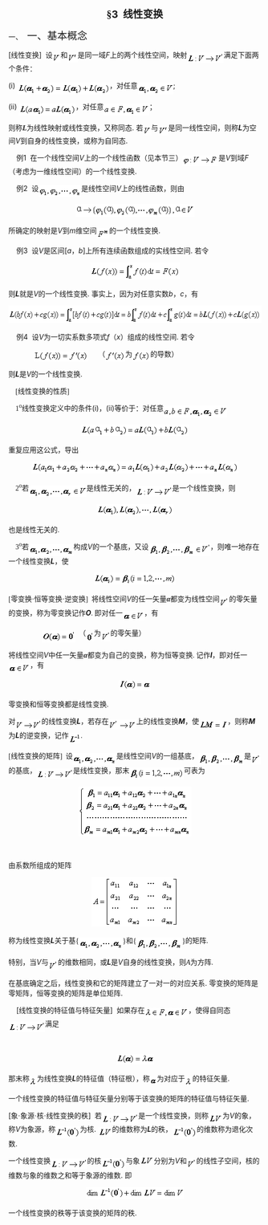 <div class=Section1>
<p class=MsoNormal align=center style='text-align:center'><b><span lang=ZH-CN
style='font-size:15.0pt;font-family:宋体_GB2312'>§</span></b><b><span lang=EN-US
style='font-size:15.0pt'>3&nbsp; </span></b><b><span lang=ZH-CN
style='font-size:15.0pt;font-family:宋体_GB2312'>线性变换</span></b></p>
<p class=MsoNormal style='margin-left:30.0pt;text-indent:-30.0pt'><span
lang=EN-US>一、<span style='font:7.0pt "Times New Roman"'>&nbsp;&nbsp;&nbsp; </span></span><span
lang=ZH-CN style='font-size:15.0pt;font-family:宋体_GB2312'>一、基本概念</span></p>
<p class=MsoNormal><span lang=EN-US>[</span><span lang=ZH-CN style='font-family:
宋体_GB2312'>线性变换</span><span lang=EN-US>]&nbsp; </span><span lang=ZH-CN
style='font-family:宋体_GB2312'>设</span><sub><span lang=EN-US><img width=16
height=19 src="res/17e9d95da129bdd93c34fb6cc6aaaa52_5636_files/image002.gif"
u1:shapes="_x0000_i1025" align=absmiddle></span></sub><span lang=ZH-CN
style='font-family:宋体_GB2312'>和</span><sub><span lang=EN-US><img width=20
height=19 src="res/17e9d95da129bdd93c34fb6cc6aaaa52_5636_files/image004.gif"
u1:shapes="_x0000_i1026" align=absmiddle></span></sub><span lang=ZH-CN
style='font-family:宋体_GB2312'>是同一域</span><i><span lang=EN-US>F</span></i><span
lang=ZH-CN style='font-family:宋体_GB2312'>上的两个线性空间，映射</span><sub><span
lang=EN-US><img width=73 height=21
src="res/17e9d95da129bdd93c34fb6cc6aaaa52_5636_files/image006.gif"
u1:shapes="_x0000_i1027" align=absmiddle></span></sub><span lang=ZH-CN
style='font-family:宋体_GB2312'>满足下面两个条件：</span></p>
<p class=MsoNormal><span lang=EN-US>(i) <sub><img width=184 height=23
src="res/17e9d95da129bdd93c34fb6cc6aaaa52_5636_files/image008.gif"
u1:shapes="_x0000_i1028" align=absmiddle></sub></span><span lang=ZH-CN
style='font-family:宋体_GB2312'>，对任意</span><sub><span lang=EN-US><img width=71
height=23 src="res/17e9d95da129bdd93c34fb6cc6aaaa52_5636_files/image010.gif"
u1:shapes="_x0000_i1029" align=absmiddle></span></sub><span lang=EN-US>;</span></p>
<p class=MsoNormal><span lang=EN-US>(ii) <sub><img width=113 height=23
src="res/17e9d95da129bdd93c34fb6cc6aaaa52_5636_files/image012.gif"
u1:shapes="_x0000_i1030" align=absmiddle></sub></span><span lang=ZH-CN
style='font-family:宋体_GB2312'>，对任意</span><sub><span lang=EN-US><img width=91
height=23 src="res/17e9d95da129bdd93c34fb6cc6aaaa52_5636_files/image014.gif"
u1:shapes="_x0000_i1031" align=absmiddle></span></sub><span lang=ZH-CN
style='font-family:宋体_GB2312'>；</span></p>
<p class=MsoNormal><span lang=ZH-CN style='font-family:宋体_GB2312'>则称</span><b><i><span
lang=EN-US style='font-family:宋体'>L</span></i></b><span lang=ZH-CN
style='font-family:宋体_GB2312'>为线性映射或线性变换，又称同态</span><span lang=EN-US>. </span><span
lang=ZH-CN style='font-family:宋体_GB2312'>若</span><sub><span lang=EN-US><img
width=16 height=19 src="res/17e9d95da129bdd93c34fb6cc6aaaa52_5636_files/image015.gif"
u1:shapes="_x0000_i1032" align=absmiddle></span></sub><span lang=ZH-CN
style='font-family:宋体_GB2312'>与</span><sub><span lang=EN-US><img width=20
height=19 src="res/17e9d95da129bdd93c34fb6cc6aaaa52_5636_files/image017.gif"
u1:shapes="_x0000_i1033" align=absmiddle></span></sub><span lang=ZH-CN
style='font-family:宋体_GB2312'>是同一线性空间，则称</span><b><i><span lang=EN-US>L</span></i></b><span
lang=ZH-CN style='font-family:宋体_GB2312'>为空间</span><i><span lang=EN-US>V</span></i><span
lang=ZH-CN style='font-family:宋体_GB2312'>到自身的线性变换，或称为自同态</span><span
lang=EN-US>. </span></p>
<p class=MsoNormal><span lang=EN-US>&nbsp;&nbsp;&nbsp; </span><span lang=ZH-CN
style='font-family:宋体_GB2312'>例</span><span lang=EN-US>1&nbsp; </span><span
lang=ZH-CN style='font-family:宋体_GB2312'>在一个线性空间</span><i><span lang=EN-US>V</span></i><span
lang=ZH-CN style='font-family:宋体_GB2312'>上的一个线性函数（见本节三）</span><sub><span
lang=EN-US style='font-size:10.5pt'><img width=72 height=21
src="res/17e9d95da129bdd93c34fb6cc6aaaa52_5636_files/image019.gif"
u1:shapes="_x0000_i1034" align=absmiddle></span></sub><span lang=ZH-CN
style='font-family:宋体_GB2312'>是</span><i><span lang=EN-US>V</span></i><span
lang=ZH-CN style='font-family:宋体_GB2312'>到域</span><i><span lang=EN-US>F</span></i><span
lang=ZH-CN style='font-family:宋体_GB2312'>（考虑为一维线性空间）的一个线性变换</span><span
lang=EN-US>. </span></p>
<p class=MsoNormal><span lang=EN-US>&nbsp;&nbsp;&nbsp; </span><span lang=ZH-CN
style='font-family:宋体_GB2312'>例</span><span lang=EN-US>2&nbsp; </span><span
lang=ZH-CN style='font-family:宋体_GB2312'>设</span><sub><span lang=EN-US
style='font-size:10.5pt'><img width=85 height=24
src="res/17e9d95da129bdd93c34fb6cc6aaaa52_5636_files/image021.gif"
u1:shapes="_x0000_i1035" align=absmiddle></span></sub><span lang=ZH-CN
style='font-family:宋体_GB2312'>是线性空间</span><i><span lang=EN-US>V</span></i><span
lang=ZH-CN style='font-family:宋体_GB2312'>上的线性函数，则由</span><span lang=EN-US>&nbsp;&nbsp;&nbsp;&nbsp;&nbsp;&nbsp;&nbsp;&nbsp;&nbsp;&nbsp;&nbsp;&nbsp;&nbsp;&nbsp;&nbsp;&nbsp;
</span></p>
<pre style='text-align:center' align=center><sub><span lang=EN-US
style='font-size:10.5pt'><img width=237 height=25
src="res/17e9d95da129bdd93c34fb6cc6aaaa52_5636_files/image023.gif"
u1:shapes="_x0000_i1036"></span></sub></pre>
<p class=MsoNormal><span lang=ZH-CN style='font-family:宋体_GB2312'>所确定的映射是</span><i><span
lang=EN-US>V</span></i><span lang=ZH-CN style='font-family:宋体_GB2312'>到</span><i><span
lang=EN-US>m</span></i><span lang=ZH-CN style='font-family:宋体_GB2312'>维空间</span><sub><span
lang=EN-US style='font-size:10.5pt'><img width=25 height=20
src="res/17e9d95da129bdd93c34fb6cc6aaaa52_5636_files/image025.gif"
u1:shapes="_x0000_i1053" align=absmiddle></span></sub><span lang=ZH-CN
style='font-family:宋体_GB2312'>的一个线性变换</span><span lang=EN-US>. </span></p>
<p class=MsoNormal><span lang=EN-US>&nbsp;&nbsp;&nbsp; </span><span lang=ZH-CN
style='font-family:宋体_GB2312'>例</span><span lang=EN-US>3&nbsp; </span><span
lang=ZH-CN style='font-family:宋体_GB2312'>设</span><i><span lang=EN-US>V</span></i><span
lang=ZH-CN style='font-family:宋体_GB2312'>是区间</span><span lang=EN-US>[<i>a</i></span><span
lang=ZH-CN style='font-family:宋体_GB2312'>，</span><i><span lang=EN-US>b</span></i><span
lang=EN-US>]</span><span lang=ZH-CN style='font-family:宋体_GB2312'>上所有连续函数组成的实线性空间</span><span
lang=EN-US>. </span><span lang=ZH-CN style='font-family:宋体_GB2312'>若令</span></p>
<pre style='text-align:center'><sub><span lang=EN-US style='font-size:10.5pt'><img
width=179 height=35 src="res/17e9d95da129bdd93c34fb6cc6aaaa52_5636_files/image027.gif"
u1:shapes="_x0000_i1054"></span></sub></pre>
<p class=MsoNormal><span lang=ZH-CN style='font-family:宋体_GB2312'>则</span><b><i><span
lang=EN-US>L</span></i></b><span lang=ZH-CN style='font-family:宋体_GB2312'>就是</span><i><span
lang=EN-US>V</span></i><span lang=ZH-CN style='font-family:宋体_GB2312'>的一个线性变换</span><span
lang=EN-US>. </span><span lang=ZH-CN style='font-family:宋体_GB2312'>事实上，因为对任意实数</span><i><span
lang=EN-US>b</span></i><span lang=ZH-CN style='font-family:宋体_GB2312'>，</span><i><span
lang=EN-US>c</span></i><span lang=ZH-CN style='font-family:宋体_GB2312'>，有</span><span
lang=EN-US>&nbsp;&nbsp;&nbsp;&nbsp;&nbsp; </span></p>
<pre style='text-align:center'><sub><span lang=EN-US style='font-size:10.5pt'><img
width=552 height=35 src="res/17e9d95da129bdd93c34fb6cc6aaaa52_5636_files/image029.gif"
u1:shapes="_x0000_i1055"></span></sub></pre>
<p class=MsoNormal><span lang=EN-US>&nbsp;&nbsp;&nbsp; </span><span lang=ZH-CN
style='font-family:宋体_GB2312'>例</span><span lang=EN-US>4&nbsp; </span><span
lang=ZH-CN style='font-family:宋体_GB2312'>设</span><i><span lang=EN-US>V</span></i><span
lang=ZH-CN style='font-family:宋体_GB2312'>为一切实系数多项式</span><i><span lang=EN-US>f</span></i><span
lang=ZH-CN style='font-family:宋体_GB2312'>（</span><i><span lang=EN-US>x</span></i><span
lang=ZH-CN style='font-family:宋体_GB2312'>）组成的线性空间</span><span lang=EN-US>. </span><span
lang=ZH-CN style='font-family:宋体_GB2312'>若令</span></p>
<p class=MsoNormal><span lang=EN-US>&nbsp;&nbsp;&nbsp;&nbsp;&nbsp;&nbsp;&nbsp;&nbsp;&nbsp;&nbsp;&nbsp;&nbsp;
</span><sub><span lang=EN-US style='font-size:10.5pt'><img width=108 height=21
src="res/17e9d95da129bdd93c34fb6cc6aaaa52_5636_files/image031.gif"
u1:shapes="_x0000_i1056" align=absmiddle></span></sub><span lang=EN-US>&nbsp;&nbsp;&nbsp;&nbsp;&nbsp;</span><span
lang=ZH-CN style='font-family:宋体_GB2312'>（</span><sub><span lang=EN-US
style='font-size:10.5pt'><img width=40 height=21
src="res/17e9d95da129bdd93c34fb6cc6aaaa52_5636_files/image033.gif"
u1:shapes="_x0000_i1057" align=absmiddle></span></sub><span lang=ZH-CN
style='font-family:宋体_GB2312'>为</span><sub><span lang=EN-US style='font-size:
10.5pt'><img width=36 height=21
src="res/17e9d95da129bdd93c34fb6cc6aaaa52_5636_files/image035.gif"
u1:shapes="_x0000_i1058" align=absmiddle></span></sub><span lang=ZH-CN
style='font-family:宋体_GB2312'>的导数）</span></p>
<p class=MsoNormal><span lang=ZH-CN style='font-family:宋体_GB2312'>则</span><b><i><span
lang=EN-US>L</span></i></b><span lang=ZH-CN style='font-family:宋体_GB2312'>是</span><i><span
lang=EN-US>V</span></i><span lang=ZH-CN style='font-family:宋体_GB2312'>的一个线性变换</span><span
lang=EN-US>. </span></p>
<p class=MsoNormal><span lang=EN-US style='font-family:宋体'>&nbsp;&nbsp;&nbsp; [</span><span
lang=ZH-CN style='font-family:宋体_GB2312'>线性变换的性质</span><span lang=EN-US
style='font-family:宋体'>]</span></p>
<p class=MsoNormal><span lang=EN-US style='font-family:宋体'>&nbsp;&nbsp;&nbsp; 1<sup>o</sup></span><span
lang=ZH-CN style='font-family:宋体_GB2312'>线性变换定义中的条件</span><span lang=EN-US>(i)</span><span
lang=ZH-CN style='font-family:宋体_GB2312'>，</span><span lang=EN-US>(ii)</span><span
lang=ZH-CN style='font-family:宋体_GB2312'>等价于：对任意</span><sub><span lang=EN-US
style='font-family:宋体'><img width=127 height=23
src="res/17e9d95da129bdd93c34fb6cc6aaaa52_5636_files/image037.gif"
u1:shapes="_x0000_i1059" align=absmiddle></span></sub><span lang=EN-US
style='font-family:宋体'>&nbsp;&nbsp;&nbsp;&nbsp;&nbsp; </span></p>
<pre style='text-align:center'><sub><span lang=EN-US><img width=216 height=23
src="res/17e9d95da129bdd93c34fb6cc6aaaa52_5636_files/image039.gif"
u1:shapes="_x0000_i1060"></span></sub></pre>
<p class=MsoNormal><span lang=ZH-CN style='font-family:宋体_GB2312'>重复应用这公式，导出</span><span
lang=ZH-CN> </span></p>
<p class=MsoNormal align=center style='text-align:center'><span lang=EN-US
style='font-family:宋体'><img width=412 height=24
src="res/17e9d95da129bdd93c34fb6cc6aaaa52_5636_files/image041.gif"
u1:shapes="_x0000_i1061"></span></p>
<p class=MsoNormal><span lang=EN-US style='font-family:宋体'>&nbsp;&nbsp;&nbsp; 2<sup>o</sup></span><span
lang=ZH-CN style='font-family:宋体_GB2312'>若</span><sub><span lang=EN-US
style='font-family:宋体'><img width=115 height=23
src="res/17e9d95da129bdd93c34fb6cc6aaaa52_5636_files/image043.gif"
u1:shapes="_x0000_i1062" align=absmiddle></span></sub><span lang=ZH-CN
style='font-family:宋体_GB2312'>是线性无关的，</span><sub><span lang=EN-US
style='font-family:宋体'><img width=73 height=21
src="res/17e9d95da129bdd93c34fb6cc6aaaa52_5636_files/image045.gif"
u1:shapes="_x0000_i1063" align=absmiddle></span></sub><span lang=ZH-CN
style='font-family:宋体_GB2312'>是一个线性变换，则</span><span lang=EN-US
style='font-family:宋体'>&nbsp;&nbsp;&nbsp;&nbsp;&nbsp;&nbsp;&nbsp;&nbsp; </span></p>
<pre style='text-align:center'><sub><span lang=EN-US><img width=153 height=23
src="res/17e9d95da129bdd93c34fb6cc6aaaa52_5636_files/image047.gif"
u1:shapes="_x0000_i1064"></span></sub></pre>
<p class=MsoNormal><span lang=ZH-CN style='font-family:宋体_GB2312'>也是线性无关的</span><span
lang=EN-US style='font-family:宋体'>. </span></p>
<p class=MsoNormal><span lang=EN-US style='font-family:宋体'>&nbsp;&nbsp;&nbsp; 3<sup>o</sup></span><span
lang=ZH-CN style='font-family:宋体_GB2312'>若</span><sub><span lang=EN-US
style='font-family:宋体'><img width=89 height=24
src="res/17e9d95da129bdd93c34fb6cc6aaaa52_5636_files/image049.gif"
u1:shapes="_x0000_i1065" align=absmiddle></span></sub><span lang=ZH-CN
style='font-family:宋体_GB2312'>构成</span><i><span lang=EN-US>V</span></i><span
lang=ZH-CN style='font-family:宋体_GB2312'>的一个基底，又设</span><sub><span lang=EN-US
style='font-family:宋体'><img width=123 height=25
src="res/17e9d95da129bdd93c34fb6cc6aaaa52_5636_files/image051.gif"
u1:shapes="_x0000_i1066" align=absmiddle></span></sub><span lang=ZH-CN
style='font-family:宋体_GB2312'>，则唯一地存在一个线性变换</span><b><i><span lang=EN-US>L</span></i></b><span
lang=ZH-CN style='font-family:宋体_GB2312'>，使</span></p>
<pre style='text-align:center'><sub><span lang=EN-US><img width=164 height=24
src="res/17e9d95da129bdd93c34fb6cc6aaaa52_5636_files/image053.gif"
u1:shapes="_x0000_i1067"></span></sub></pre>
<p class=MsoNormal><span lang=EN-US style='font-family:宋体'>[</span><span
lang=ZH-CN style='font-family:宋体_GB2312'>零变换·恒等变换·逆变换</span><span lang=EN-US
style='font-family:宋体'>]&nbsp; </span><span lang=ZH-CN style='font-family:宋体_GB2312'>将线性空间</span><i><span
lang=EN-US>V</span></i><span lang=ZH-CN style='font-family:宋体_GB2312'>的任一矢量<b><i>α</i></b>都变为线性空间</span><sub><span
lang=EN-US style='font-family:宋体'><img width=19 height=21
src="res/17e9d95da129bdd93c34fb6cc6aaaa52_5636_files/image055.gif"
u1:shapes="_x0000_i1068" align=absmiddle></span></sub><span lang=ZH-CN
style='font-family:宋体_GB2312'>的零矢量的变换，称为零变换记作</span><b><i><span lang=EN-US>O</span></i></b><span
lang=EN-US style='font-family:宋体'>. </span><span lang=ZH-CN style='font-family:
宋体_GB2312'>即对任一</span><sub><span lang=EN-US style='font-family:宋体'><img
width=43 height=19 src="res/17e9d95da129bdd93c34fb6cc6aaaa52_5636_files/image057.gif"
u1:shapes="_x0000_i1069" align=absmiddle></span></sub><span lang=ZH-CN
style='font-family:宋体_GB2312'>，有</span></p>
<p class=MsoNormal><span lang=EN-US style='font-family:宋体'>&nbsp;&nbsp;&nbsp;&nbsp;&nbsp;&nbsp;&nbsp;&nbsp;&nbsp;&nbsp;&nbsp;&nbsp;&nbsp;&nbsp;&nbsp;&nbsp;&nbsp;&nbsp;
<sub><img width=67 height=24
src="res/17e9d95da129bdd93c34fb6cc6aaaa52_5636_files/image059.gif"
u1:shapes="_x0000_i1070" align=absmiddle></sub>&nbsp;&nbsp;</span><span
lang=ZH-CN style='font-family:宋体_GB2312'>（</span><sub><span lang=EN-US
style='font-family:宋体'><img width=16 height=20
src="res/17e9d95da129bdd93c34fb6cc6aaaa52_5636_files/image061.gif"
u1:shapes="_x0000_i1071" align=absmiddle></span></sub><span lang=ZH-CN
style='font-family:宋体_GB2312'>为</span><sub><span lang=EN-US style='font-family:
宋体'><img width=19 height=21
src="res/17e9d95da129bdd93c34fb6cc6aaaa52_5636_files/image063.gif"
u1:shapes="_x0000_i1072" align=absmiddle></span></sub><span lang=ZH-CN
style='font-family:宋体_GB2312'>的零矢量）</span></p>
<p class=MsoNormal><span lang=ZH-CN style='font-family:宋体_GB2312'>将线性空间</span><i><span
lang=EN-US>V</span></i><span lang=ZH-CN style='font-family:宋体_GB2312'>中任一矢量<b><i>α</i></b>都变为自己的变换，称为恒等变换</span><span
lang=EN-US style='font-family:宋体'>. </span><span lang=ZH-CN style='font-family:
宋体_GB2312'>记作</span><b><i><span lang=EN-US>I</span></i></b><span lang=ZH-CN
style='font-family:宋体_GB2312'>，即对任一</span><sub><span lang=EN-US
style='font-family:宋体'><img width=43 height=19
src="res/17e9d95da129bdd93c34fb6cc6aaaa52_5636_files/image065.gif"
u1:shapes="_x0000_i1073" align=absmiddle></span></sub><span lang=ZH-CN
style='font-family:宋体_GB2312'>，有</span><span lang=EN-US style='font-family:
宋体'>&nbsp;&nbsp;&nbsp;&nbsp;&nbsp;&nbsp;&nbsp; </span></p>
<pre style='text-align:center'><sub><span lang=EN-US><img width=64 height=21
src="res/17e9d95da129bdd93c34fb6cc6aaaa52_5636_files/image067.gif"
u1:shapes="_x0000_i1074"></span></sub></pre>
<p class=MsoNormal><span lang=ZH-CN style='font-family:宋体_GB2312'>零变换和恒等变换都是线性变换</span><span
lang=EN-US style='font-family:宋体'>. </span></p>
<p class=MsoNormal><span lang=ZH-CN style='font-family:宋体_GB2312'>对</span><sub><span
lang=EN-US style='font-family:宋体'><img width=52 height=21
src="res/17e9d95da129bdd93c34fb6cc6aaaa52_5636_files/image069.gif"
u1:shapes="_x0000_i1075" align=absmiddle></span></sub><span lang=ZH-CN
style='font-family:宋体_GB2312'>的线性变换</span><b><i><span lang=EN-US>L</span></i></b><span
lang=ZH-CN style='font-family:宋体_GB2312'>，若存在</span><sub><span lang=EN-US
style='font-family:宋体'><img width=55 height=21
src="res/17e9d95da129bdd93c34fb6cc6aaaa52_5636_files/image071.gif"
u1:shapes="_x0000_i1076" align=absmiddle></span></sub><span lang=ZH-CN
style='font-family:宋体_GB2312'>上的线性变换</span><b><i><span lang=EN-US>M</span></i></b><span
lang=ZH-CN style='font-family:宋体_GB2312'>，使</span><sub><span lang=EN-US
style='font-family:宋体'><img width=57 height=17
src="res/17e9d95da129bdd93c34fb6cc6aaaa52_5636_files/image073.gif"
u1:shapes="_x0000_i1077" align=absmiddle></span></sub><span lang=ZH-CN
style='font-family:宋体_GB2312'>，则称</span><b><i><span lang=EN-US>M</span></i></b><span
lang=ZH-CN style='font-family:宋体_GB2312'>为</span><b><i><span lang=EN-US>L</span></i></b><span
lang=ZH-CN style='font-family:宋体_GB2312'>的逆变换，记作</span><sub><span lang=EN-US
style='font-family:宋体'><img width=24 height=20
src="res/17e9d95da129bdd93c34fb6cc6aaaa52_5636_files/image075.gif"
u1:shapes="_x0000_i1078" align=absmiddle></span></sub><span lang=EN-US
style='font-family:宋体'>. </span></p>
<p class=MsoNormal><span lang=EN-US style='font-family:宋体'>[</span><span
lang=ZH-CN style='font-family:宋体_GB2312'>线性变换的矩阵</span><span lang=EN-US
style='font-family:宋体'>]&nbsp; </span><span lang=ZH-CN style='font-family:宋体_GB2312'>设</span><sub><span
lang=EN-US style='font-family:宋体'><img width=87 height=24
src="res/17e9d95da129bdd93c34fb6cc6aaaa52_5636_files/image077.gif"
u1:shapes="_x0000_i1079" align=absmiddle></span></sub><span lang=ZH-CN
style='font-family:宋体_GB2312'>是线性空间</span><i><span lang=EN-US>V</span></i><span
lang=ZH-CN style='font-family:宋体_GB2312'>的一组基底，</span><sub><span lang=EN-US
style='font-family:宋体'><img width=91 height=24
src="res/17e9d95da129bdd93c34fb6cc6aaaa52_5636_files/image079.gif"
u1:shapes="_x0000_i1080" align=absmiddle></span></sub><span lang=ZH-CN
style='font-family:宋体_GB2312'>是</span><sub><span lang=EN-US style='font-family:
宋体'><img width=19 height=21
src="res/17e9d95da129bdd93c34fb6cc6aaaa52_5636_files/image081.gif"
u1:shapes="_x0000_i1081" align=absmiddle></span></sub><span lang=ZH-CN
style='font-family:宋体_GB2312'>的基底，</span><sub><span lang=EN-US
style='font-family:宋体'><img width=73 height=21
src="res/17e9d95da129bdd93c34fb6cc6aaaa52_5636_files/image082.gif"
u1:shapes="_x0000_i1082" align=absmiddle></span></sub><span lang=ZH-CN
style='font-family:宋体_GB2312'>是线性变换，那末</span><sub><span lang=EN-US
style='font-family:宋体'><img width=109 height=24
src="res/17e9d95da129bdd93c34fb6cc6aaaa52_5636_files/image084.gif"
u1:shapes="_x0000_i1083" align=absmiddle></span></sub><span lang=ZH-CN
style='font-family:宋体_GB2312'>可表为</span><span lang=EN-US style='font-family:
宋体'>&nbsp;&nbsp;&nbsp;&nbsp;&nbsp;&nbsp;&nbsp; </span></p>
<pre style='text-align:center'><sub><span lang=EN-US><img width=225 height=99
src="res/17e9d95da129bdd93c34fb6cc6aaaa52_5636_files/image086.gif"
u1:shapes="_x0000_i1084"></span></sub></pre><pre style='text-align:center'><span
lang=EN-US>&nbsp;</span></pre>
<p class=MsoNormal><span lang=ZH-CN style='font-family:宋体_GB2312'>由系数所组成的矩阵</span><span
lang=ZH-CN style='font-family:宋体'> </span></p>
<pre style='text-align:center'><sub><span lang=EN-US><img width=172 height=99
src="res/17e9d95da129bdd93c34fb6cc6aaaa52_5636_files/image088.gif"
u1:shapes="_x0000_i1085"></span></sub></pre>
<p class=MsoNormal><span lang=ZH-CN style='font-family:宋体_GB2312'>称为线性变换</span><b><i><span
lang=EN-US>L</span></i></b><span lang=ZH-CN style='font-family:宋体_GB2312'>关于基</span><span
lang=EN-US style='font-family:宋体'>{<sub><img width=87 height=24
src="res/17e9d95da129bdd93c34fb6cc6aaaa52_5636_files/image090.gif"
u1:shapes="_x0000_i1086" align=absmiddle></sub>}</span><span lang=ZH-CN
style='font-family:宋体_GB2312'>和</span><span lang=EN-US style='font-family:宋体'>{<sub><img
width=91 height=24 src="res/17e9d95da129bdd93c34fb6cc6aaaa52_5636_files/image092.gif"
u1:shapes="_x0000_i1087" align=absmiddle></sub>}</span><span lang=ZH-CN
style='font-family:宋体_GB2312'>的矩阵</span><span lang=EN-US style='font-family:
宋体'>. </span></p>
<p class=MsoNormal><span lang=ZH-CN style='font-family:宋体_GB2312'>特别，当</span><i><span
lang=EN-US>V</span></i><span lang=ZH-CN style='font-family:宋体_GB2312'>与</span><sub><span
lang=EN-US style='font-family:宋体'><img width=19 height=21
src="res/17e9d95da129bdd93c34fb6cc6aaaa52_5636_files/image094.gif"
u1:shapes="_x0000_i1088" align=absmiddle></span></sub><span lang=ZH-CN
style='font-family:宋体_GB2312'>的维数相同，或</span><b><i><span lang=EN-US>L</span></i></b><span
lang=ZH-CN style='font-family:宋体_GB2312'>是</span><i><span lang=EN-US>V</span></i><span
lang=ZH-CN style='font-family:宋体_GB2312'>自身的线性变换，则</span><i><span lang=EN-US
style='font-family:宋体'>A</span></i><span lang=ZH-CN style='font-family:宋体_GB2312'>为方阵</span><span
lang=EN-US style='font-family:宋体'>. </span></p>
<p class=MsoBodyTextIndent2><span lang=ZH-CN style='font-family:宋体_GB2312'>在基底确定之后，线性变换和它的矩阵建立了一对一的对应关系</span><span
lang=EN-US>. </span><span lang=ZH-CN style='font-family:宋体_GB2312'>零变换的矩阵是零矩阵，恒等变换的矩阵是单位矩阵</span><span
lang=EN-US>. </span></p>
<p class=MsoNormal><span lang=EN-US>&nbsp;&nbsp;&nbsp; [</span><span
lang=ZH-CN style='font-family:宋体_GB2312'>线性变换的特征值与特征矢量</span><span lang=EN-US>]&nbsp;
</span><span lang=ZH-CN style='font-family:宋体_GB2312'>如果存在</span><sub><span
lang=EN-US><img width=87 height=21
src="res/17e9d95da129bdd93c34fb6cc6aaaa52_5636_files/image096.gif"
u1:shapes="_x0000_i1089" align=absmiddle></span></sub><span lang=ZH-CN
style='font-family:宋体_GB2312'>，使得自同态</span><sub><span lang=EN-US><img width=73
height=21 src="res/17e9d95da129bdd93c34fb6cc6aaaa52_5636_files/image098.gif"
u1:shapes="_x0000_i1090" align=absmiddle></span></sub><span lang=ZH-CN
style='font-family:宋体_GB2312'>满足</span><span lang=ZH-CN> </span></p>
<pre style='text-align:center'><span lang=EN-US>&nbsp;</span></pre><pre
style='text-align:center'><span lang=EN-US><img width=75 height=21
src="res/17e9d95da129bdd93c34fb6cc6aaaa52_5636_files/image100.gif"
u1:shapes="_x0000_i1091"></span></pre>
<p class=MsoNormal><span lang=ZH-CN style='font-family:宋体_GB2312'>那末称</span><sub><span
lang=EN-US><img width=15 height=19
src="res/17e9d95da129bdd93c34fb6cc6aaaa52_5636_files/image102.gif"
u1:shapes="_x0000_i1092" align=absmiddle></span></sub><span lang=ZH-CN
style='font-family:宋体_GB2312'>为线性变换</span><b><i><span lang=EN-US>L</span></i></b><span
lang=ZH-CN style='font-family:宋体_GB2312'>的特征值（特征根），称</span><sub><span
lang=EN-US><img width=14 height=15
src="res/17e9d95da129bdd93c34fb6cc6aaaa52_5636_files/image104.gif"
u1:shapes="_x0000_i1093" align=absmiddle></span></sub><span lang=ZH-CN
style='font-family:宋体_GB2312'>为对应于</span><sub><span lang=EN-US><img width=15
height=19 src="res/17e9d95da129bdd93c34fb6cc6aaaa52_5636_files/image105.gif"
u1:shapes="_x0000_i1094" align=absmiddle></span></sub><span lang=ZH-CN
style='font-family:宋体_GB2312'>的特征矢量</span><span lang=EN-US>. </span></p>
<p class=MsoNormal><span lang=ZH-CN style='font-family:宋体_GB2312'>一个线性变换的特征值与特征矢量分别等于该变换的矩阵的特征值与特征矢量</span><span
lang=EN-US>. </span></p>
<p class=MsoNormal><span lang=EN-US>[</span><span lang=ZH-CN style='font-family:
宋体_GB2312'>象</span><span lang=ZH-CN style='font-family:宋体_GB2312'>·</span><span
lang=ZH-CN style='font-family:宋体_GB2312'>象源</span><span lang=ZH-CN
style='font-family:宋体_GB2312'>·</span><span lang=ZH-CN style='font-family:宋体_GB2312'>核</span><span
lang=ZH-CN style='font-family:宋体_GB2312'>·</span><span lang=ZH-CN
style='font-family:宋体_GB2312'>线性变换的秩</span><span lang=EN-US>]&nbsp; </span><span
lang=ZH-CN style='font-family:宋体_GB2312'>若</span><sub><span lang=EN-US><img
width=73 height=21 src="res/17e9d95da129bdd93c34fb6cc6aaaa52_5636_files/image107.gif"
u1:shapes="_x0000_i1095" align=absmiddle></span></sub><span lang=ZH-CN
style='font-family:宋体_GB2312'>是一个线性变换，则称</span><sub><span lang=EN-US><img
width=28 height=19 src="res/17e9d95da129bdd93c34fb6cc6aaaa52_5636_files/image109.gif"
u1:shapes="_x0000_i1096" align=absmiddle></span></sub><span lang=ZH-CN
style='font-family:宋体_GB2312'>为</span><i><span lang=EN-US>V</span></i><span
lang=ZH-CN style='font-family:宋体_GB2312'>的象，称</span><i><span lang=EN-US>V</span></i><span
lang=ZH-CN style='font-family:宋体_GB2312'>为象源，称</span><sub><span lang=EN-US><img
width=49 height=24 src="res/17e9d95da129bdd93c34fb6cc6aaaa52_5636_files/image111.gif"
u1:shapes="_x0000_i1097" align=absmiddle></span></sub><span lang=ZH-CN
style='font-family:宋体_GB2312'>为核</span><span lang=EN-US>. <sub><img width=28
height=19 src="res/17e9d95da129bdd93c34fb6cc6aaaa52_5636_files/image113.gif"
u1:shapes="_x0000_i1098" align=absmiddle></sub></span><span lang=ZH-CN
style='font-family:宋体_GB2312'>的维数称为</span><b><i><span lang=EN-US>L</span></i></b><span
lang=ZH-CN style='font-family:宋体_GB2312'>的秩，</span><sub><span lang=EN-US><img
width=49 height=24 src="res/17e9d95da129bdd93c34fb6cc6aaaa52_5636_files/image115.gif"
u1:shapes="_x0000_i1099" align=absmiddle></span></sub><span lang=ZH-CN
style='font-family:宋体_GB2312'>的维数称为退化次数</span><span lang=EN-US>. </span></p>
<p class=MsoNormal><span lang=ZH-CN style='font-family:宋体_GB2312'>一个线性变换</span><sub><span
lang=EN-US><img width=73 height=21
src="res/17e9d95da129bdd93c34fb6cc6aaaa52_5636_files/image117.gif"
u1:shapes="_x0000_i1100" align=absmiddle></span></sub><span lang=ZH-CN
style='font-family:宋体_GB2312'>的核</span><sub><span lang=EN-US><img width=49
height=24 src="res/17e9d95da129bdd93c34fb6cc6aaaa52_5636_files/image118.gif"
u1:shapes="_x0000_i1101" align=absmiddle></span></sub><span lang=ZH-CN
style='font-family:宋体_GB2312'>与象</span><sub><span lang=EN-US><img width=28
height=19 src="res/17e9d95da129bdd93c34fb6cc6aaaa52_5636_files/image120.gif"
u1:shapes="_x0000_i1102"></span></sub><span lang=ZH-CN style='font-family:宋体_GB2312'>分别为</span><i><span
lang=EN-US>V</span></i><span lang=ZH-CN style='font-family:宋体_GB2312'>和</span><sub><span
lang=EN-US><img width=19 height=21
src="res/17e9d95da129bdd93c34fb6cc6aaaa52_5636_files/image122.gif"
u1:shapes="_x0000_i1103" align=absmiddle></span></sub><span lang=ZH-CN
style='font-family:宋体_GB2312'>的线性子空间，核的维数与象的维数之和等于象源的维数</span><span lang=EN-US>.
</span><span lang=ZH-CN style='font-family:宋体_GB2312'>即</span><span lang=EN-US>&nbsp;&nbsp;&nbsp;&nbsp;&nbsp;&nbsp;&nbsp;&nbsp;&nbsp;&nbsp;&nbsp;&nbsp;
</span></p>
<pre style='text-align:center'><sub><span lang=EN-US><img width=196 height=24
src="res/17e9d95da129bdd93c34fb6cc6aaaa52_5636_files/image124.gif"
u1:shapes="_x0000_i1104"></span></sub></pre>
<p class=MsoNormal><span lang=ZH-CN style='font-family:宋体_GB2312'>一个线性变换的秩等于该变换的矩阵的秩</span><span
lang=EN-US>. </span></p>
</div>